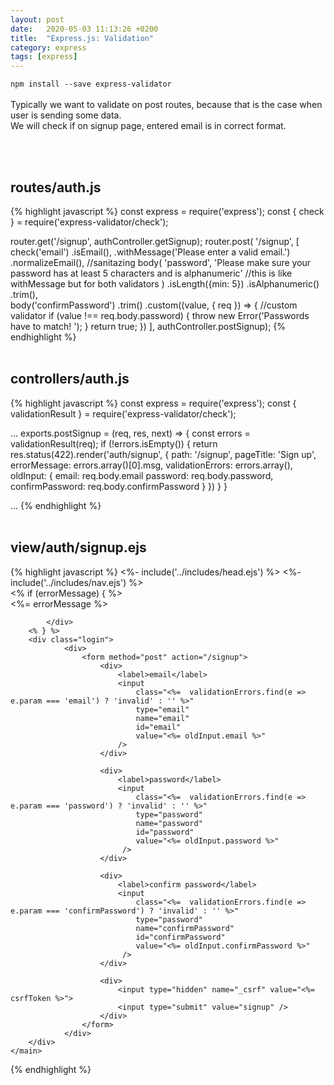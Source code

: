 ```yaml
---
layout: post
date:   2020-05-03 11:13:26 +0200
title:  "Express.js: Validation"
category: express
tags: [express]
---
```



`npm install --save express-validator` <br /><br />
Typically we want to validate on post routes, because that is the case when user is sending some data. <br />
We will check if on signup page, entered email is in correct format.



<br /><br />


<h2>routes/auth.js</h2>
{% highlight javascript %}
const express = require('express');
const { check } = require('express-validator/check');

router.get('/signup', authController.getSignup);
router.post(
    '/signup', 
    [
        check('email')
            .isEmail(),
            .withMessage('Please enter a valid email.')
            .normalizeEmail(),  //sanitazing
        body(
            'password',
            'Please make sure your password has at least 5 characters and is alphanumeric'   //this is like withMessage but for both validators
        )
            .isLength({min: 5})
            .isAlphanumeric()
            .trim(),        
        body('confirmPassword')
            .trim()
            .custom((value, { req }) => {      //custom validator
            if (value !== req.body.password) {
                throw new Error('Passwords have to match! ');
            }
            return true;
        })
    ],
    authController.postSignup);
{% endhighlight %}
<br /><br />

<h2>controllers/auth.js</h2>
{% highlight javascript %}
const express = require('express');
const { validationResult } = require('express-validator/check');

...
exports.postSignup = (req, res, next) => {
    const errors = validationResult(req);
    if (!errors.isEmpty()) {
        return res.status(422).render('auth/signup', {
            path: '/signup',
            pageTitle: 'Sign up',
            errorMessage: errors.array()[0].msg,
            validationErrors: errors.array(),
            oldInput: {
                email: req.body.email
                password: req.body.password,
                confirmPassword: req.body.confirmPassword
            }
        })
    }
}

...
{% endhighlight %}
<br /><br />


<h2>view/auth/signup.ejs</h2>
{% highlight javascript %}
<%- include('../includes/head.ejs') %>
<title><%= pageTitle %></title>
</head>

<body>
    <%- include('../includes/nav.ejs') %>
    <main>
        <% if (errorMessage) { %>
            <div class="user-message user-message--error">
                <%= errorMessage %>

            </div>
        <% } %>
        <div class="login">
                <div>
                    <form method="post" action="/signup">
                        <div>
                            <label>email</label>
                            <input 
                                class="<%=  validationErrors.find(e => e.param === 'email') ? 'invalid' : '' %>"
                                type="email" 
                                name="email" 
                                id="email"
                                value="<%= oldInput.email %>"
                            />
                        </div>

                        <div>
                            <label>password</label>
                            <input 
                                class="<%=  validationErrors.find(e => e.param === 'password') ? 'invalid' : '' %>"
                                type="password" 
                                name="password" 
                                id="password"
                                value="<%= oldInput.password %>"
                             />
                        </div>

                        <div>
                            <label>confirm password</label>
                            <input 
                                class="<%=  validationErrors.find(e => e.param === 'confirmPassword') ? 'invalid' : '' %>"
                                type="password" 
                                name="confirmPassword" 
                                id="confirmPassword"
                                value="<%= oldInput.confirmPassword %>"
                             />
                        </div>

                        <div>
                            <input type="hidden" name="_csrf" value="<%= csrfToken %>">
                            <input type="submit" value="signup" />
                        </div>
                    </form>
                </div>
        </div>
    </main>        
</body>
</html>
{% endhighlight %}
<br /><br />